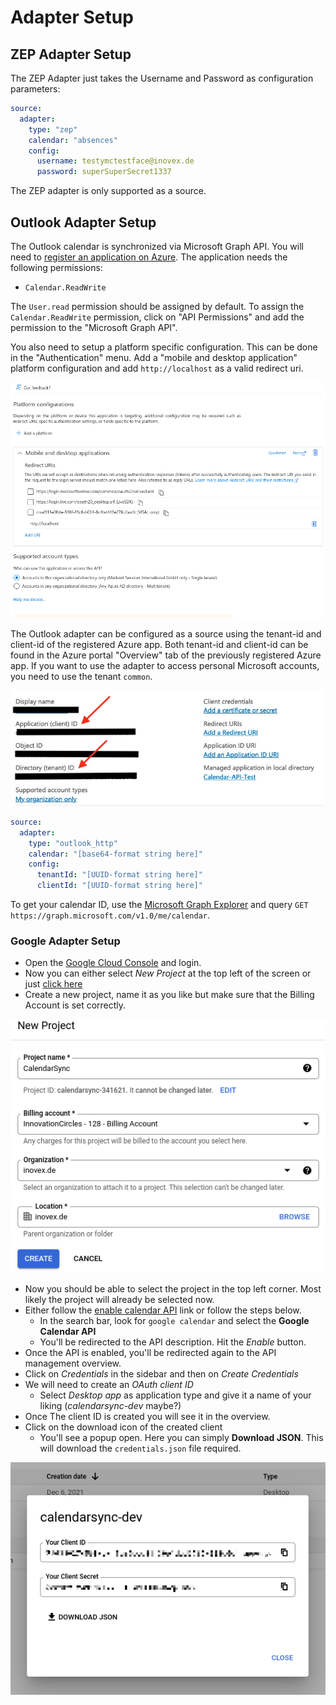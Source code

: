 # Adapter Setup

## ZEP Adapter Setup

The ZEP Adapter just takes the Username and Password as configuration parameters:

```yaml
source:
  adapter:
    type: "zep"
    calendar: "absences"
    config:
      username: testymctestface@inovex.de
      password: superSuperSecret1337
```

The ZEP adapter is only supported as a source.

## Outlook Adapter Setup
The Outlook calendar is synchronized via Microsoft Graph API. You will need to 
[register an application on Azure](https://docs.microsoft.com/en-us/azure/active-directory/develop/quickstart-register-app).
The application needs the following permissions:

* `Calendar.ReadWrite`

The `User.read` permission should be assigned by default. To assign the `Calendar.ReadWrite` permission, click on "API Permissions" and add the permission to the "Microsoft Graph API".

You also need to setup a platform specific configuration. This can be done in the "Authentication" menu. Add a "mobile and desktop application" platform configuration and add `http://localhost` as a valid redirect uri.

![](../assets/azure_platform_config.png)

The Outlook adapter can be configured as a source using the tenant-id and client-id of the registered Azure app. Both
tenant-id and client-id can be found in the Azure portal "Overview" tab of the previously registered Azure app. If you want to use the adapter to access personal Microsoft accounts, you need to use the tenant `common`.

![](../assets/azure_app_ids.jpg)

```yaml
source:
  adapter:
    type: "outlook_http"
    calendar: "[base64-format string here]"
    config:
      tenantId: "[UUID-format string here]"
      clientId: "[UUID-format string here]"
```

To get your calendar ID, use the [Microsoft Graph Explorer](https://developer.microsoft.com/en-us/graph/graph-explorer) and query `GET https://graph.microsoft.com/v1.0/me/calendar`.


### Google Adapter Setup
+ Open the [Google Cloud Console](https://console.cloud.google.com/home/dashboard) and login.
+ Now you can either select *New Project* at the top left of the screen or just [click here](https://console.cloud.google.com/projectcreate)
+ Create a new project, name it as you like but make sure that the Billing Account is set correctly.

![new-project](../assets/gcloud-new-project.png)

+ Now you should be able to select the project in the top left corner. Most likely the project will already be selected now.
+ Either follow the [enable calendar API](https://console.cloud.google.com/flows/enableapi?apiid=calendar-json.googleapis.com) link or follow the steps below.
    + In the search bar, look for `google calendar` and select the **Google Calendar API**
    + You'll be redirected to the API description. Hit the *Enable* button.
+ Once the API is enabled, you'll be redirected again to the API management overview.
+ Click on *Credentials* in the sidebar and then on *Create Credentials*
+ We will need to create an *OAuth client ID*
    + Select *Desktop app* as application type and give it a name of your liking (*calendarsync-dev* maybe?)
+ Once The client ID is created you will see it in the overview.
+ Click on the download icon of the created client
    + You'll see a popup open. Here you can simply **Download JSON**. This will download the `credentials.json` file required.

![client-id-popup](../assets/gcloud-oauth-client.png)

